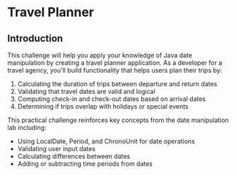 # Travel Planner

## Introduction
This challenge will help you apply your knowledge of Java date manipulation by creating a travel planner application. As a developer for a travel agency, you'll build functionality that helps users plan their trips by:
1.	Calculating the duration of trips between departure and return dates
2.	Validating that travel dates are valid and logical
3.	Computing check-in and check-out dates based on arrival dates
4.	Determining if trips overlap with holidays or special events

This practical challenge reinforces key concepts from the date manipulation lab including:
- Using LocalDate, Period, and ChronoUnit for date operations
- Validating user input dates
- Calculating differences between dates
- Adding or subtracting time periods from dates


